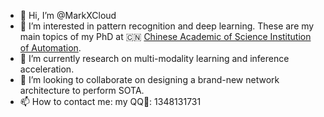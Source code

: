 - 👋 Hi, I’m @MarkXCloud
- 👀 I’m interested in pattern recognition and deep learning. These are my main topics of my PhD at 🇨🇳 [Chinese Academic of Science Institution of Automation](www.ia.cas.cn).
- 🌱 I’m currently research on multi-modality learning and inference acceleration.
- 💞️ I’m looking to collaborate on designing a brand-new network architecture to perform SOTA.
- 📫 How to contact me: my QQ🐧: 1348131731

<!---
MarkXCloud/MarkXCloud is a ✨ special ✨ repository because its `README.md` (this file) appears on your GitHub profile.
You can click the Preview link to take a look at your changes.
--->
